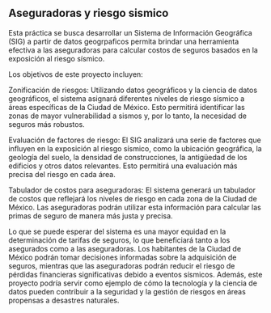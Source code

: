 ## Aseguradoras y riesgo sismico 

Esta práctica se busca desarrollar un Sistema de Información Geográfica (SIG) a partir de datos geogrpaficos permita brindar una herramienta efectiva a las aseguradoras para calcular costos de seguros basados en la exposición al riesgo sísmico.

Los objetivos de este proyecto incluyen:

Zonificación de riesgos: Utilizando datos geográficos y la ciencia de datos geográficos, el sistema asignará diferentes niveles de riesgo sísmico a áreas específicas de la Ciudad de México. Esto permitirá identificar las zonas de mayor vulnerabilidad a sismos y, por lo tanto, la necesidad de seguros más robustos.

Evaluación de factores de riesgo: El SIG analizará una serie de factores que influyen en la exposición al riesgo sísmico, como la ubicación geográfica, la geología del suelo, la densidad de construcciones, la antigüedad de los edificios y otros datos relevantes. Esto permitirá una evaluación más precisa del riesgo en cada área.

Tabulador de costos para aseguradoras: El sistema generará un tabulador de costos que reflejará los niveles de riesgo en cada zona de la Ciudad de México. Las aseguradoras podrán utilizar esta información para calcular las primas de seguro de manera más justa y precisa.

Lo que se puede esperar del sistema es una mayor equidad en la determinación de tarifas de seguros, lo que beneficiará tanto a los asegurados como a las aseguradoras. Los habitantes de la Ciudad de México podrán tomar decisiones informadas sobre la adquisición de seguros, mientras que las aseguradoras podrán reducir el riesgo de pérdidas financieras significativas debido a eventos sísmicos. Además, este proyecto podría servir como ejemplo de cómo la tecnología y la ciencia de datos pueden contribuir a la seguridad y la gestión de riesgos en áreas propensas a desastres naturales.
